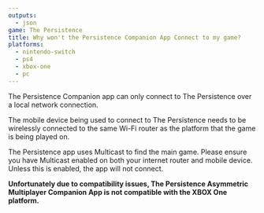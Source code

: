 ```yaml
---
outputs:
  - json
game: The Persistence
title: Why won't the Persistence Companion App Connect to my game?
platforms:
  - nintendo-switch
  - ps4
  - xbox-one
  - pc
---
```

The Persistence Companion app can only connect to The Persistence over a local network connection.

The mobile device being used to connect to The Persistence needs to be wirelessly connected to the same Wi-Fi router as the platform that the game is being played on. 

The Persistence app uses Multicast to find the main game. Please ensure you have Multicast enabled on both your internet router and mobile device.  Unless this is enabled, the app will not connect.

**Unfortunately due to compatibility issues, The Persistence Asymmetric Multiplayer Companion App is not compatible with the XBOX One platform.**

